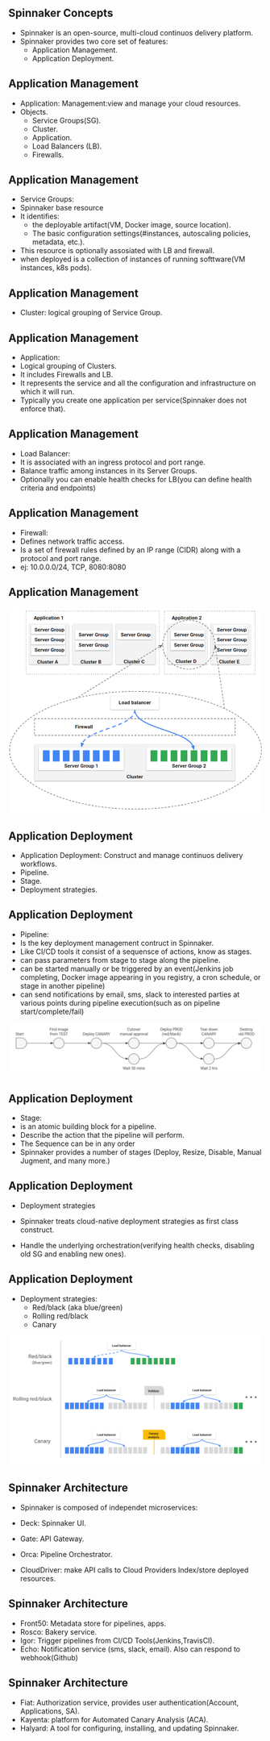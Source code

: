 ## Spinnaker Concepts

* Spinnaker is an open-source, multi-cloud continuos delivery platform.
* Spinnaker provides two core set of features:
    * Application Management.
    * Application Deployment.
    
## Application Management 

* Application: Management:view and manage your cloud resources.
* Objects.
    * Service Groups(SG).
    * Cluster.
    * Application.
    * Load Balancers (LB).
    * Firewalls.

## Application Management 

* Service Groups:
* Spinnaker base resource
* It identifies:
    * the deployable artifact(VM, Docker image, source location).
    * The basic configuration settings(#instances, autoscaling policies, metadata, etc.).
* This resource is optionally assosiated with LB and firewall.
* when deployed is a collection of instances of running softtware(VM instances, k8s pods).


## Application Management 

* Cluster: logical grouping of Service Group.


## Application Management 

* Application:
* Logical grouping of Clusters.
* It includes Firewalls and LB.
* It represents the service and all the configuration and infrastructure on which it will run.
* Typically you create one application per service(Spinnaker does not enforce that).


## Application Management 

* Load Balancer:
* It is associated with an ingress protocol and port range.
* Balance traffic among instances in its Server Groups.
* Optionally you can enable health checks for LB(you can define health criteria and endpoints)


## Application Management 

* Firewall:
* Defines network traffic access.
* Is a set of firewall rules defined by an IP range (CIDR) along with a protocol and port range.
* ej: 10.0.0.0/24, TCP, 8080:8080

## Application Management 

![app_management](./img/app-management.png)


## Application Deployment

* Application Deployment: Construct and manage continuos delivery workflows.
* Pipeline.
* Stage.
* Deployment strategies.

## Application Deployment

* Pipeline:
* Is the key deployment management contruct in Spinnaker.
* Like CI/CD tools it consist of a sequensce of actions, know as stages.
* can pass parameters from stage to stage along the pipeline.
* can be started manually or be triggered by an event(Jenkins job completing, Docker image appearing in you registry, a cron schedule, or stage in another pipeline)
* can send notifications by email, sms, slack to interested parties at various points during pipeline execution(such as on pipeline start/complete/fail)

![app_management](./img/pipelines.png)

## Application Deployment

* Stage:
* is an atomic building block for a pipeline.
* Describe the action that the pipeline will perform.
* The Sequence can be in any order
* Spinnaker provides a number of stages (Deploy, Resize, Disable, Manual Jugment, and many more.)

## Application Deployment

* Deployment strategies

* Spinnaker treats cloud-native deployment strategies as first class construct.
* Handle the underlying orchestration(verifying health checks, disabling old SG and enabling new ones).

## Application Deployment

* Deployment strategies:
    * Red/black (aka blue/green)
    * Rolling red/black
    * Canary

![app_management](./img/deployment-strategies.png)

## Spinnaker Architecture 

* Spinnaker is composed of independet microservices:

* Deck: Spinnaker UI.
* Gate: API Gateway.
* Orca: Pipeline Orchestrator.
* CloudDriver: make API calls to Cloud Providers Index/store deployed resources.


## Spinnaker Architecture 

* Front50: Metadata store for pipelines, apps.
* Rosco: Bakery service.
* Igor: Trigger pipelines from CI/CD Tools(Jenkins,TravisCI).
* Echo: Notification service (sms, slack, email). Also can respond to webhook(Github) 


## Spinnaker Architecture 

* Fiat: Authorization service, provides user authentication(Account, Applications, SA).
* Kayenta: platform for Automated Canary Analysis (ACA). 
* Halyard: A tool for configuring, installing, and updating Spinnaker.

